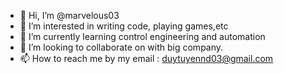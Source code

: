 - 👋 Hi, I’m @marvelous03
- 👀 I’m interested in writing code, playing games,etc
- 🌱 I’m currently learning control engineering and automation
- 💞️ I’m looking to collaborate on with big company.
- 📫 How to reach me by my email : duytuyennd03@gmail.com

<!---
marvelous03/marvelous03 is a ✨ special ✨ repository because its `README.md` (this file) appears on your GitHub profile.
You can click the Preview link to take a look at your changes.
--->
